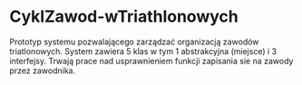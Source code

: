 # CyklZawod-wTriathlonowych
Prototyp systemu pozwalającego zarządzać organizacją zawodów triatlonowych. 
System zawiera 5 klas w tym 1 abstrakcyjna (miejsce) i 3 interfejsy. Trwają prace nad usprawnieniem funkcji zapisania sie na zawody przez zawodnika.
